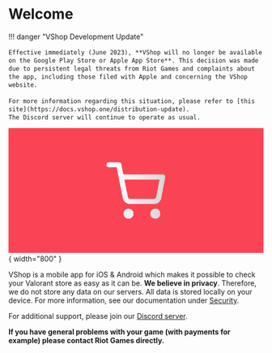 # Welcome

!!! danger "VShop Development Update"

    Effective immediately (June 2023), **VShop will no longer be available on the Google Play Store or Apple App Store**. This decision was made due to persistent legal threats from Riot Games and complaints about the app, including those filed with Apple and concerning the VShop website.

    For more information regarding this situation, please refer to [this site](https://docs.vshop.one/distribution-update). 
    The Discord server will continue to operate as usual.

![banner](/assets/vshop_banner.png){ width="800" }

VShop is a mobile app for iOS & Android which makes it possible to check your Valorant store as easy as it can be.
**We believe in privacy**. Therefore, we do not store any data on our servers. All data is stored locally on your device. For more information, see our documentation under [Security](https://docs.vshop.one/security).

For additional support, please join our [Discord server](https://vshop.one/discord).


**If you have general problems with your game (with payments for example) please contact Riot Games directly.**
